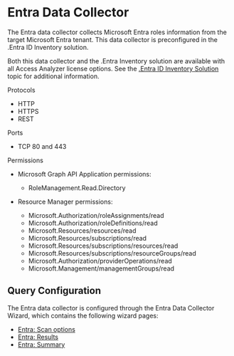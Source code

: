 # Entra Data Collector

The Entra data collector collects Microsoft Entra roles information from the target Microsoft Entra
tenant. This data collector is preconfigured in the .Entra ID Inventory solution.

Both this data collector and the .Entra Inventory solution are available with all Access Analyzer
license options. See the
[.Entra ID Inventory Solution](/docs/accessanalyzer/12.0/solutions/entraidinventory/overview.md) topic for additional
information.

Protocols

- HTTP
- HTTPS
- REST

Ports

- TCP 80 and 443

Permissions

- Microsoft Graph API Application permissions:

  - RoleManagement.Read.Directory

- Resource Manager permissions:

  - Microsoft.Authorization/roleAssignments/read
  - Microsoft.Authorization/roleDefinitions/read
  - Microsoft.Resources/resources/read
  - Microsoft.Resources/subscriptions/read
  - Microsoft.Resources/subscriptions/resources/read
  - Microsoft.Resources/subscriptions/resourceGroups/read
  - Microsoft.Authorization/providerOperations/read
  - Microsoft.Management/managementGroups/read

## Query Configuration

The Entra data collector is configured through the Entra Data Collector Wizard, which contains the
following wizard pages:

- [Entra: Scan options](/docs/accessanalyzer/12.0/admin/datacollector/entra/options.md)
- [Entra: Results](/docs/accessanalyzer/12.0/admin/datacollector/entra/results.md)
- [Entra: Summary](/docs/accessanalyzer/12.0/admin/datacollector/entra/summary.md)
